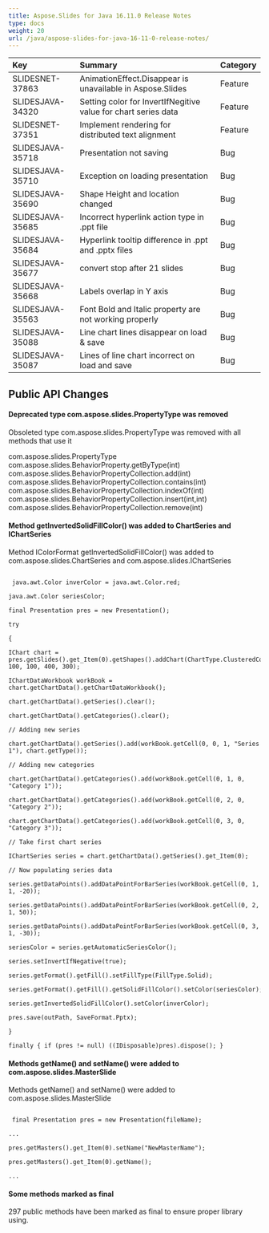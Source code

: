 ```yaml
---
title: Aspose.Slides for Java 16.11.0 Release Notes
type: docs
weight: 20
url: /java/aspose-slides-for-java-16-11-0-release-notes/
---
```


|**Key** |**Summary** |**Category** |
| :- | :- | :- |
|SLIDESNET-37863|AnimationEffect.Disappear is unavailable in Aspose.Slides|Feature|
|SLIDESJAVA-34320|Setting color for InvertIfNegitive value for chart series data|Feature|
|SLIDESNET-37351|Implement rendering for distributed text alignment|Feature|
|SLIDESJAVA-35718|Presentation not saving|Bug|
|SLIDESJAVA-35710|Exception on loading presentation|Bug|
|SLIDESJAVA-35690|Shape Height and location changed|Bug|
|SLIDESJAVA-35685|Incorrect hyperlink action type in .ppt file|Bug|
|SLIDESJAVA-35684|Hyperlink tooltip difference in .ppt and .pptx files|Bug|
|SLIDESJAVA-35677|convert stop after 21 slides|Bug|
|SLIDESJAVA-35668|Labels overlap in Y axis|Bug|
|SLIDESJAVA-35563|Font Bold and Italic property are not working properly|Bug|
|SLIDESJAVA-35088|Line chart lines disappear on load & save|Bug|
|SLIDESJAVA-35087|Lines of line chart incorrect on load and save|Bug|
## **Public API Changes**
#### **Deprecated type com.aspose.slides.PropertyType was removed**
Obsoleted type com.aspose.slides.PropertyType was removed with all methods that use it

com.aspose.slides.PropertyType
com.aspose.slides.BehaviorProperty.getByType(int)
com.aspose.slides.BehaviorPropertyCollection.add(int)
com.aspose.slides.BehaviorPropertyCollection.contains(int)
com.aspose.slides.BehaviorPropertyCollection.indexOf(int)
com.aspose.slides.BehaviorPropertyCollection.insert(int,int)
com.aspose.slides.BehaviorPropertyCollection.remove(int)
#### **Method getInvertedSolidFillColor() was added to ChartSeries and IChartSeries**
Method IColorFormat getInvertedSolidFillColor() was added to com.aspose.slides.ChartSeries and com.aspose.slides.IChartSeries

```

 java.awt.Color inverColor = java.awt.Color.red;

java.awt.Color seriesColor;

final Presentation pres = new Presentation();

try

{

IChart chart = pres.getSlides().get_Item(0).getShapes().addChart(ChartType.ClusteredColumn, 100, 100, 400, 300);

IChartDataWorkbook workBook = chart.getChartData().getChartDataWorkbook();

chart.getChartData().getSeries().clear();

chart.getChartData().getCategories().clear();

// Adding new series

chart.getChartData().getSeries().add(workBook.getCell(0, 0, 1, "Series 1"), chart.getType());

// Adding new categories

chart.getChartData().getCategories().add(workBook.getCell(0, 1, 0, "Category 1"));

chart.getChartData().getCategories().add(workBook.getCell(0, 2, 0, "Category 2"));

chart.getChartData().getCategories().add(workBook.getCell(0, 3, 0, "Category 3"));

// Take first chart series

IChartSeries series = chart.getChartData().getSeries().get_Item(0);

// Now populating series data

series.getDataPoints().addDataPointForBarSeries(workBook.getCell(0, 1, 1, -20));

series.getDataPoints().addDataPointForBarSeries(workBook.getCell(0, 2, 1, 50));

series.getDataPoints().addDataPointForBarSeries(workBook.getCell(0, 3, 1, -30));

seriesColor = series.getAutomaticSeriesColor();

series.setInvertIfNegative(true);

series.getFormat().getFill().setFillType(FillType.Solid);

series.getFormat().getFill().getSolidFillColor().setColor(seriesColor);

series.getInvertedSolidFillColor().setColor(inverColor);

pres.save(outPath, SaveFormat.Pptx);

}

finally { if (pres != null) ((IDisposable)pres).dispose(); }

```
#### **Methods getName() and setName() were added to com.aspose.slides.MasterSlide**
Methods getName() and setName() were added to com.aspose.slides.MasterSlide

```

 final Presentation pres = new Presentation(fileName);

...

pres.getMasters().get_Item(0).setName("NewMasterName");

pres.getMasters().get_Item(0).getName();

...

```
#### **Some methods marked as final**
297 public methods have been marked as final to ensure proper library using.
